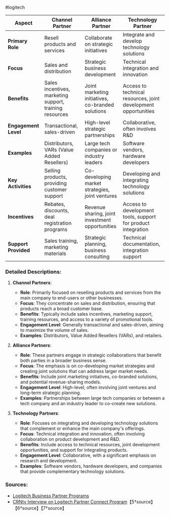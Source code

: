 
#logitech 

| **Aspect**         | **Channel Partner**                                        | **Alliance Partner**                                       | **Technology Partner**                                      |
|--------------------|-------------------------------------------------------------|------------------------------------------------------------|-------------------------------------------------------------|
| **Primary Role**   | Resell products and services                                | Collaborate on strategic initiatives                        | Integrate and develop technology solutions                   |
| **Focus**          | Sales and distribution                                      | Strategic business development                             | Technical integration and innovation                        |
| **Benefits**       | Sales incentives, marketing support, training resources     | Joint marketing initiatives, co-branded solutions          | Access to technical resources, joint development opportunities|
| **Engagement Level**| Transactional, sales-driven                                | High-level strategic partnerships                          | Collaborative, often involves R&D                             |
| **Examples**       | Distributors, VARs (Value Added Resellers)                  | Large tech companies or industry leaders                   | Software vendors, hardware developers                        |
| **Key Activities** | Selling products, providing customer support                | Co-developing market strategies, joint ventures            | Developing and integrating technology solutions              |
| **Incentives**     | Rebates, discounts, deal registration programs              | Revenue sharing, joint investment opportunities            | Access to development tools, support for product integration |
| **Support Provided**| Sales training, marketing materials                        | Strategic planning, business consulting                     | Technical documentation, integration support                 |

### Detailed Descriptions:

1. **Channel Partners**:
   - **Role**: Primarily focused on reselling products and services from the main company to end-users or other businesses.
   - **Focus**: They concentrate on sales and distribution, ensuring that products reach a broad customer base.
   - **Benefits**: Typically include sales incentives, marketing support, training resources, and access to a variety of promotional tools.
   - **Engagement Level**: Generally transactional and sales-driven, aiming to maximize the volume of sales.
   - **Examples**: Distributors, Value Added Resellers (VARs), and retailers.

2. **Alliance Partners**:
   - **Role**: These partners engage in strategic collaborations that benefit both parties in a broader business sense.
   - **Focus**: The emphasis is on co-developing market strategies and creating joint solutions that can address larger market needs.
   - **Benefits**: Include joint marketing initiatives, co-branded solutions, and potential revenue-sharing models.
   - **Engagement Level**: High-level, often involving joint ventures and long-term strategic planning.
   - **Examples**: Partnerships between large tech companies or between a tech company and an industry leader to co-create new solutions.

3. **Technology Partners**:
   - **Role**: Focuses on integrating and developing technology solutions that complement or enhance the main company's offerings.
   - **Focus**: Technical integration and innovation, often involving collaboration on product development and R&D.
   - **Benefits**: Include access to technical resources, joint development opportunities, and support for integrating products.
   - **Engagement Level**: Collaborative, with a significant emphasis on research and development.
   - **Examples**: Software vendors, hardware developers, and companies that provide complementary technology solutions.

### Sources:
- [Logitech Business Partner Programs](https://www.logitech.com/en-us/business/partners.html)
- [CRNtv Interview on Logitech Partner Connect Program](https://crntv.crn.com)【5†source】【6†source】【7†source】